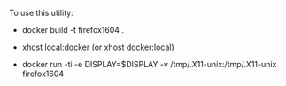 To use this utility:

 - docker build -t firefox1604 .

 - xhost local:docker (or xhost docker:local)
 - docker run -ti -e DISPLAY=$DISPLAY -v /tmp/.X11-unix:/tmp/.X11-unix firefox1604

